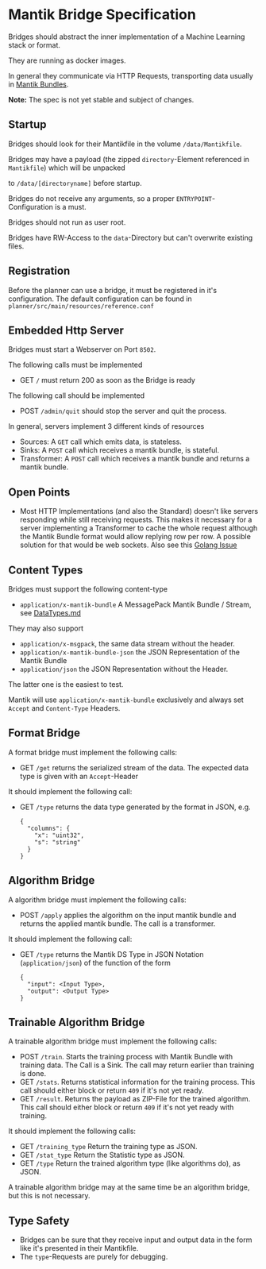 # Mantik Bridge Specification


Bridges should abstract the inner implementation of a Machine Learning stack or format.

They are running as docker images.

In general they communicate via HTTP Requests, transporting data usually in [Mantik Bundles](DataTypes.md).

**Note:** The spec is not yet stable and subject of changes.

## Startup


Bridges should look for their Mantikfile in the volume `/data/Mantikfile`.

Bridges may have a payload (the zipped `directory`-Element referenced in `Mantikfile`) which will be unpacked

to `/data/[directoryname]` before startup.

Bridges do not receive any arguments, so a proper `ENTRYPOINT`-Configuration is a must.

Bridges should not run as user root.

Bridges have RW-Access to the `data`-Directory but can't overwrite existing files.

## Registration


Before the planner can use a bridge, it must be registered in it's configuration.
The default configuration can be found in `planner/src/main/resources/reference.conf`

## Embedded Http Server

Bridges must start a Webserver on Port `8502`.

The following calls must be implemented

- GET `/` must return 200 as soon as the Bridge is ready


The following call should be implemented

- POST `/admin/quit` should stop the server and quit the process.

In general, servers implement 3 different kinds of resources

- Sources: A `GET` call which emits data, is stateless.
- Sinks: A `POST` call which receives a mantik bundle, is stateful.
- Transformer: A `POST` call which receives a mantik bundle and returns a mantik bundle.

## Open Points


- Most HTTP Implementations (and also the Standard) doesn't like servers responding while still receiving
  requests. This makes it necessary for a server implementing a Transformer to cache the whole request although
  the Mantik Bundle format would allow replying row per row.
  A possible solution for that would be web sockets. Also see this [Golang Issue](https://github.com/golang/go/issues/15527)

## Content Types


Bridges must support the following content-type

- `application/x-mantik-bundle` A MessagePack Mantik Bundle / Stream, see [DataTypes.md](DataTypes.md)

They may also support

- `application/x-msgpack`, the same data stream without the header.
- `application/x-mantik-bundle-json` the JSON Representation of the Mantik Bundle
- `application/json` the JSON Representation without the Header.

The latter one is the easiest to test.

Mantik will use `application/x-mantik-bundle` exclusively and always set `Accept` and `Content-Type` Headers.

## Format Bridge


A format bridge must implement the following calls:

- GET `/get` returns the serialized stream of the data. The expected data type is given with an `Accept`-Header

It should implement the following call:

- GET `/type` returns the data type generated by the format in JSON, e.g.

  ```
  {
    "columns": {
      "x": "uint32",
      "s": "string"
    }
  }
  ```

## Algorithm Bridge


A algorithm bridge must implement the following calls:

- POST `/apply` applies the algorithm on the input mantik bundle and returns the applied mantik bundle.
  The call is a transformer.

It should implement the following call:

- GET `/type` returns the Mantik DS Type in JSON Notation (`application/json`) of the function of the form

    ```
    {
      "input": <Input Type>,
      "output": <Output Type>
    }
    ```

## Trainable Algorithm Bridge


A trainable algorithm bridge must implement the following calls:

- POST `/train`. Starts the training process with Mantik Bundle with training data. The Call is a Sink.
  The call may return earlier than training is done.
- GET  `/stats`. Returns statistical information for the training process. This call should
  either block or return `409` if it's not yet ready.
- GET  `/result`. Returns the payload as ZIP-File for the trained algorithm. This call should
  either block or return `409` if it's not yet ready with training.

It should implement the following calls:

- GET `/training_type` Return the training type as JSON.
- GET `/stat_type` Return the Statistic type as JSON.
- GET `/type` Return the trained algorithm type (like algorithms do), as JSON.

A trainable algorithm bridge may at the same time be an algorithm bridge, but this is not necessary.



## Type Safety


- Bridges can be sure that they receive input and output data in the form like it's presented in their Mantikfile.
- The `type`-Requests are purely for debugging.
